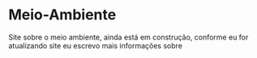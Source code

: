 # Meio-Ambiente
Site sobre o meio ambiente, ainda está em construção, conforme eu for atualizando site eu escrevo mais informações sobre